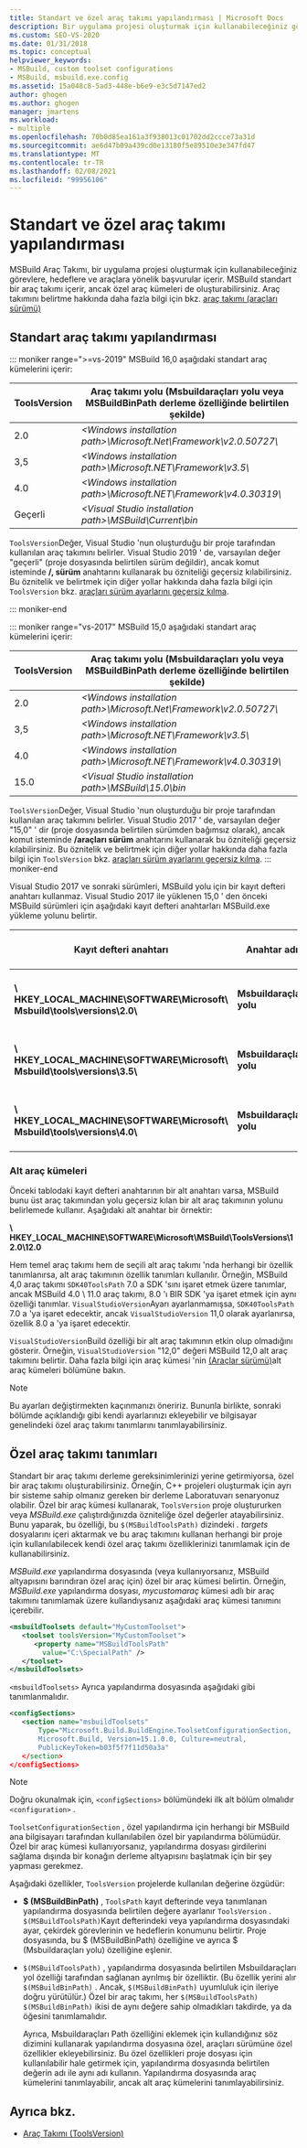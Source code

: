 ```yaml
---
title: Standart ve özel araç takımı yapılandırması | Microsoft Docs
description: Bir uygulama projesi oluşturmak için kullanabileceğiniz görevlere, hedeflere ve araçlara başvurular içeren standart ve özel MSBuild Araç kümeleri hakkında bilgi edinin.
ms.custom: SEO-VS-2020
ms.date: 01/31/2018
ms.topic: conceptual
helpviewer_keywords:
- MSBuild, custom toolset configurations
- MSBuild, msbuild.exe.config
ms.assetid: 15a048c8-5ad3-448e-b6e9-e3c5d7147ed2
author: ghogen
ms.author: ghogen
manager: jmartens
ms.workload:
- multiple
ms.openlocfilehash: 70b0d85ea161a3f938013c01702dd2ccce73a31d
ms.sourcegitcommit: ae6d47b09a439cd0e13180f5e89510e3e347fd47
ms.translationtype: MT
ms.contentlocale: tr-TR
ms.lasthandoff: 02/08/2021
ms.locfileid: "99956106"
---
```

# <a name="standard-and-custom-toolset-configurations"></a>Standart ve özel araç takımı yapılandırması

MSBuild Araç Takımı, bir uygulama projesi oluşturmak için kullanabileceğiniz görevlere, hedeflere ve araçlara yönelik başvurular içerir. MSBuild standart bir araç takımı içerir, ancak özel araç kümeleri de oluşturabilirsiniz. Araç takımını belirtme hakkında daha fazla bilgi için bkz. [araç takımı (araçları sürümü)](../msbuild/msbuild-toolset-toolsversion.md)

## <a name="standard-toolset-configurations"></a>Standart araç takımı yapılandırması

::: moniker range=">=vs-2019"
 MSBuild 16,0 aşağıdaki standart araç kümelerini içerir:

|ToolsVersion|Araç takımı yolu (Msbuildaraçları yolu veya MSBuildBinPath derleme özelliğinde belirtilen şekilde)|
|------------------| - |
|2.0|*\<Windows installation path>\Microsoft.Net\Framework\v2.0.50727\\*|
|3,5|*\<Windows installation path>\Microsoft.NET\Framework\v3.5\\*|
|4.0|*\<Windows installation path>\Microsoft.NET\Framework\v4.0.30319\\*|
|Geçerli|*\<Visual Studio installation path>\MSBuild\Current\bin*|

 `ToolsVersion`Değer, Visual Studio 'nun oluşturduğu bir proje tarafından kullanılan araç takımını belirler. Visual Studio 2019 ' de, varsayılan değer "geçerli" (proje dosyasında belirtilen sürüm değildir), ancak komut isteminde **/, sürüm** anahtarını kullanarak bu özniteliği geçersiz kılabilirsiniz. Bu öznitelik ve belirtmek için diğer yollar hakkında daha fazla bilgi için `ToolsVersion` bkz. [araçları sürüm ayarlarını geçersiz kılma](../msbuild/overriding-toolsversion-settings.md).

 ::: moniker-end

::: moniker range="vs-2017"
 MSBuild 15,0 aşağıdaki standart araç kümelerini içerir:

|ToolsVersion|Araç takımı yolu (Msbuildaraçları yolu veya MSBuildBinPath derleme özelliğinde belirtilen şekilde)|
|------------------| - |
|2.0|*\<Windows installation path>\Microsoft.Net\Framework\v2.0.50727\\*|
|3,5|*\<Windows installation path>\Microsoft.NET\Framework\v3.5\\*|
|4.0|*\<Windows installation path>\Microsoft.NET\Framework\v4.0.30319\\*|
|15.0|*\<Visual Studio installation path>\MSBuild\15.0\bin*|

 `ToolsVersion`Değer, Visual Studio 'nun oluşturduğu bir proje tarafından kullanılan araç takımını belirler. Visual Studio 2017 ' de, varsayılan değer "15,0" ' dir (proje dosyasında belirtilen sürümden bağımsız olarak), ancak komut isteminde **/araçları sürüm** anahtarını kullanarak bu özniteliği geçersiz kılabilirsiniz. Bu öznitelik ve belirtmek için diğer yollar hakkında daha fazla bilgi için `ToolsVersion` bkz. [araçları sürüm ayarlarını geçersiz kılma](../msbuild/overriding-toolsversion-settings.md).
 ::: moniker-end

Visual Studio 2017 ve sonraki sürümleri, MSBuild yolu için bir kayıt defteri anahtarı kullanmaz. Visual Studio 2017 ile yüklenen 15,0 ' den önceki MSBuild sürümleri için aşağıdaki kayıt defteri anahtarları MSBuild.exe yükleme yolunu belirtir.

|Kayıt defteri anahtarı|Anahtar adı|Dize anahtarı değeri|
|------------------|--------------|----------------------|
|**\ HKEY_LOCAL_MACHINE\SOFTWARE\Microsoft\ Msbuild\tools\versions\2.0\\** |**Msbuildaraçları yolu**|**.NET Framework 2,0 yüklemesi yolu**|
|**\ HKEY_LOCAL_MACHINE\SOFTWARE\Microsoft\ Msbuild\tools\versions\3.5\\** |**Msbuildaraçları yolu**|**.NET Framework 3,5 yüklemesi yolu**|
|**\ HKEY_LOCAL_MACHINE\SOFTWARE\Microsoft\ Msbuild\tools\versions\4.0\\** |**Msbuildaraçları yolu**|**.NET Framework 4 yüklemesi yolu**|

### <a name="sub-toolsets"></a>Alt araç kümeleri

 Önceki tablodaki kayıt defteri anahtarının bir alt anahtarı varsa, MSBuild bunu üst araç takımından yolu geçersiz kılan bir alt araç takımının yolunu belirlemede kullanır. Aşağıdaki alt anahtar bir örnektir:

 **\ HKEY_LOCAL_MACHINE\SOFTWARE\Microsoft\MSBuild\ToolsVersions\12.0\12.0**

 Hem temel araç takımı hem de seçili alt araç takımı 'nda herhangi bir özellik tanımlanırsa, alt araç takımının özellik tanımları kullanılır. Örneğin, MSBuild 4,0 araç takımı `SDK40ToolsPath` 7.0 a SDK 'sını işaret etmek üzere tanımlar, ancak MSBuild 4.0 \ 11.0 araç takımı, 8.0 'ı BIR SDK 'ya işaret etmek için aynı özelliği tanımlar. `VisualStudioVersion`Ayarı ayarlanmamışsa, `SDK40ToolsPath` 7.0 a 'ya işaret edecektir, ancak `VisualStudioVersion` 11,0 olarak ayarlanırsa, özellik 8.0 a 'ya işaret edecektir.

 `VisualStudioVersion`Build özelliği bir alt araç takımının etkin olup olmadığını gösterir. Örneğin, `VisualStudioVersion` "12,0" değeri MSBuild 12,0 alt araç takımını belirtir. Daha fazla bilgi için araç kümesi 'nin [(Araçlar sürümü)](../msbuild/msbuild-toolset-toolsversion.md)alt araç kümeleri bölümüne bakın.

> [!NOTE]
> Bu ayarları değiştirmekten kaçınmanızı öneririz. Bununla birlikte, sonraki bölümde açıklandığı gibi kendi ayarlarınızı ekleyebilir ve bilgisayar genelindeki özel araç takımı tanımlarını tanımlayabilirsiniz.

## <a name="custom-toolset-definitions"></a>Özel araç takımı tanımları

 Standart bir araç takımı derleme gereksinimlerinizi yerine getirmiyorsa, özel bir araç takımı oluşturabilirsiniz. Örneğin, C++ projeleri oluşturmak için ayrı bir sisteme sahip olmanız gereken bir derleme Laboratuvarı senaryonuz olabilir. Özel bir araç kümesi kullanarak, `ToolsVersion` proje oluştururken veya *MSBuild.exe* çalıştırdığınızda özniteliğe özel değerler atayabilirsiniz. Bunu yaparak, bu özelliği, bu `$(MSBuildToolsPath)` dizindeki *. targets* dosyalarını içeri aktarmak ve bu araç takımını kullanan herhangi bir proje için kullanılabilecek kendi özel araç takımı özelliklerinizi tanımlamak için de kullanabilirsiniz.

 *MSBuild.exe* yapılandırma dosyasında (veya kullanıyorsanız, MSBuild altyapısını barındıran özel araç için) özel bir araç kümesi belirtin. Örneğin, *MSBuild.exe* yapılandırma dosyası, *mycustomaraç* kümesi adlı bir araç takımını tanımlamak üzere kullandıysanız aşağıdaki araç kümesi tanımını içerebilir.

```xml
<msbuildToolsets default="MyCustomToolset">
   <toolset toolsVersion="MyCustomToolset">
      <property name="MSBuildToolsPath"
        value="C:\SpecialPath" />
   </toolset>
</msbuildToolsets>
```

 `<msbuildToolsets>` Ayrıca yapılandırma dosyasında aşağıdaki gibi tanımlanmalıdır.

```xml
<configSections>
   <section name="msbuildToolsets"
       Type="Microsoft.Build.BuildEngine.ToolsetConfigurationSection,
       Microsoft.Build, Version=15.1.0.0, Culture=neutral,
       PublicKeyToken=b03f5f7f11d50a3a"
   </section>
</configSections>
```

> [!NOTE]
> Doğru okunalmak için, `<configSections>` bölümündeki ilk alt bölüm olmalıdır `<configuration>` .

 `ToolsetConfigurationSection` , özel yapılandırma için herhangi bir MSBuild ana bilgisayarı tarafından kullanılabilen özel bir yapılandırma bölümüdür. Özel bir araç kümesi kullanıyorsanız, yapılandırma dosyası girdilerini sağlama dışında bir konağın derleme altyapısını başlatmak için bir şey yapması gerekmez.

 Aşağıdaki özellikler, `ToolsVersion` projelerde kullanılan değerine özgüdür:

- **$ (MSBuildBinPath)** , `ToolsPath` kayıt defterinde veya tanımlanan yapılandırma dosyasında belirtilen değere ayarlanır `ToolsVersion` . `$(MSBuildToolsPath)`Kayıt defterindeki veya yapılandırma dosyasındaki ayar, çekirdek görevlerinin ve hedeflerin konumunu belirtir. Proje dosyasında, bu $ (MSBuildBinPath) özelliğine ve ayrıca $ (Msbuildaraçları yolu) özelliğine eşlenir.

- `$(MSBuildToolsPath)` , yapılandırma dosyasında belirtilen Msbuildaraçları yol özelliği tarafından sağlanan ayrılmış bir özelliktir. (Bu özellik yerini alır `$(MSBuildBinPath)` . Ancak, `$(MSBuildBinPath)` uyumluluk için ileriye doğru yürütülür.) Özel bir araç takımı, her `$(MSBuildToolsPath)` `$(MSBuildBinPath)` ikisi de aynı değere sahip olmadıkları takdirde, ya da öğesini tanımlamalıdır.

  Ayrıca, Msbuildaraçları Path özelliğini eklemek için kullandığınız söz dizimini kullanarak yapılandırma dosyasına özel, araçları sürümüne özel özellikler ekleyebilirsiniz. Bu özel özellikleri proje dosyası için kullanılabilir hale getirmek için, yapılandırma dosyasında belirtilen değerin adı ile aynı adı kullanın. Yapılandırma dosyasında araç kümelerini tanımlayabilir, ancak alt araç kümelerini tanımlayabilirsiniz.

## <a name="see-also"></a>Ayrıca bkz.

- [Araç Takımı (ToolsVersion)](../msbuild/msbuild-toolset-toolsversion.md)
